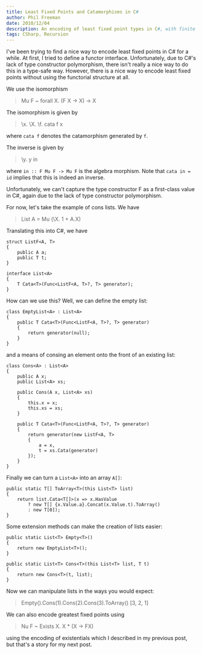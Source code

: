 ```yaml
---
title: Least Fixed Points and Catamorphisms in C#
author: Phil Freeman
date: 2010/12/04
description: An encoding of least fixed point types in C#, with finite lists as an example.
tags: CSharp, Recursion
---
```


I\'ve been trying to find a nice way to encode least fixed points in C# for a while. At first, I tried to define a functor interface. Unfortunately, due to C#\'s lack of type constructor polymorphism, there isn\'t really a nice way to do this in a type-safe way. However, there is a nice way to encode least fixed points without using the functorial structure at all.

We use the isomorphism

> Mu F ~ forall X. (F X -> X) -> X

The isomorphism is given by

> \\x. \\X. \\f. cata f x

where `cata f` denotes the catamorphism generated by `f`.

The inverse is given by

> \\y. y in

where `in :: F Mu F -> Mu F` is the algebra morphism. Note that `cata in = id` implies that this is indeed an inverse.

Unfortunately, we can\'t capture the type constructor F as a first-class value in C#, again due to the lack of type constructor polymorphism.

For now, let\'s take the example of cons lists. We have

> List A = Mu (\\X. 1 + A.X)

Translating this into C#, we have

    struct ListF<A, T>
    {
        public A a;
        public T t;
    }

    interface List<A>
    {
        T Cata<T>(Func<ListF<A, T>?, T> generator);
    }

How can we use this? Well, we can define the empty list:

    class EmptyList<A> : List<A>
    {
        public T Cata<T>(Func<ListF<A, T>?, T> generator)
        {
            return generator(null);
        }
    }

and a means of consing an element onto the front of an existing list:

    class Cons<A> : List<A>
    {
        public A x;
        public List<A> xs;

        public Cons(A x, List<A> xs)
        {
            this.x = x;
            this.xs = xs;
        }

        public T Cata<T>(Func<ListF<A, T>?, T> generator)
        {
            return generator(new ListF<A, T>
            {
                a = x,
                t = xs.Cata(generator)
            });           
        }
    } 

Finally we can turn a `List<A>` into an array `A[]`:

    public static T[] ToArray<T>(this List<T> list)
    {
        return list.Cata<T[]>(x => x.HasValue
            ? new T[] {x.Value.a}.Concat(x.Value.t).ToArray()
            : new T[0]);
    }

Some extension methods can make the creation of lists easier:

    public static List<T> Empty<T>()
    {
        return new EmptyList<T>();
    }

    public static List<T> Cons<T>(this List<T> list, T t)
    {
        return new Cons<T>(t, list);
    }

Now we can manipulate lists in the ways you would expect:

> Empty<int>().Cons(1).Cons(2).Cons(3).ToArray()
> [3, 2, 1]

We can also encode greatest fixed points using

> Nu F ~ Exists X. X * (X -> FX)

using the encoding of existentials which I described in my previous post, but that\'s a story for my next post.
